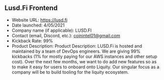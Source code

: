 ## Lusd.Fi Frontend
- Website URL: https://lusd.fi
- Date launched: 4/05/2021
- Company name (if applicable): LUSD.FI 
- Contact (email, Discord, etc.): coinintel01@gmail.com
- Kickback Rate: 99%
- Product Description: Product Description: LUSD.Fi is hosted and maintained by a team of DevOps engineers. We are giving 99% kickbacks (1% for mostly paying for our AWS instances and other setup cost). Over the next few months, we want to do add new features so as to make it easy for users to onboard onto Liquity. Our singular focus as a company will be to build tooling for the liquity ecosystem. 


